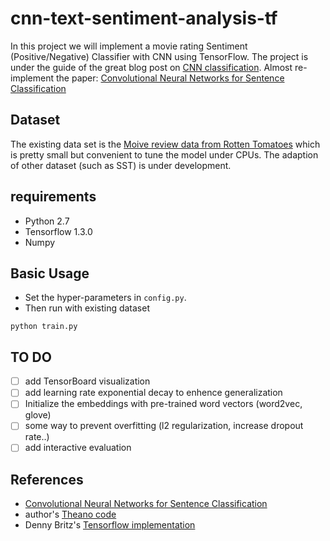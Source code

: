 # cnn-text-sentiment-analysis-tf
In this project we will implement a movie rating Sentiment (Positive/Negative) Classifier with CNN using TensorFlow.
The project is under the guide of the great blog post on [CNN classification](http://www.wildml.com/2015/12/implementing-a-cnn-for-text-classification-in-tensorflow/).
Almost re-implement the paper: [Convolutional Neural Networks for Sentence Classification](https://arxiv.org/abs/1408.5882)

## Dataset
The existing data set is the [Moive review data from Rotten Tomatoes](http://www.cs.cornell.edu/people/pabo/movie-review-data/) which is pretty small but convenient to tune the model under CPUs.
The adaption of other dataset (such as SST) is under development.

## requirements
- Python 2.7
- Tensorflow 1.3.0
- Numpy

## Basic Usage
* Set the hyper-parameters in `config.py`.
* Then run with existing dataset
```shell
python train.py
```

## TO DO
- [ ] add TensorBoard visualization
- [ ] add learning rate exponential decay to enhence generalization
- [ ] Initialize the embeddings with pre-trained word vectors (word2vec, glove)
- [ ] some way to prevent overfitting (l2 regularization, increase dropout rate..)
- [ ] add interactive evaluation

## References
* [Convolutional Neural Networks for Sentence Classification](https://arxiv.org/abs/1408.5882)
* author's [Theano code](https://github.com/yoonkim/CNN_sentence)
* Denny Britz's [Tensorflow implementation](https://github.com/dennybritz/cnn-text-classification-tf)